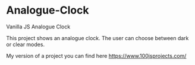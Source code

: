 # Analogue-Clock
Vanilla JS Analogue Clock

This project shows an analogue clock. The user can choose between dark or clear modes.

My version of a project you can find here https://www.100jsprojects.com/
